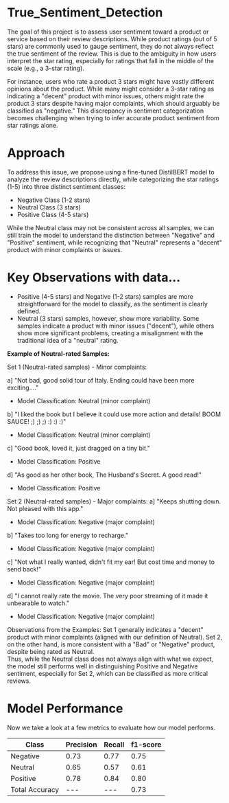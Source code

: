 # True_Sentiment_Detection

The goal of this project is to assess user sentiment toward a product or service based on their review descriptions. While product ratings (out of 5 stars) are commonly used to gauge sentiment, they do not always reflect the true sentiment of the review. This is due to the ambiguity in how users interpret the star rating, especially for ratings that fall in the middle of the scale (e.g., a 3-star rating).

For instance, users who rate a product 3 stars might have vastly different opinions about the product. While many might consider a 3-star rating as indicating a "decent" product with minor issues, others might rate the product 3 stars despite having major complaints, which should arguably be classified as "negative." This discrepancy in sentiment categorization becomes challenging when trying to infer accurate product sentiment from star ratings alone.

# Approach

To address this issue, we propose using a fine-tuned DistilBERT model to analyze the review descriptions directly, while categorizing the star ratings (1-5) into three distinct sentiment classes:

- Negative Class (1-2 stars)
- Neutral Class (3 stars)
- Positive Class (4-5 stars)
  
While the Neutral class may not be consistent across all samples, we can still train the model to understand the distinction between "Negative" and "Positive" sentiment, while recognizing that "Neutral" represents a "decent" product with minor complaints or issues.

# Key Observations with data...

- Positive (4-5 stars) and Negative (1-2 stars) samples are more straightforward for the model to classify, as the sentiment is clearly defined.
- Neutral (3 stars) samples, however, show more variability. Some samples indicate a product with minor issues ("decent"), while others show more significant problems, creating a misalignment with the traditional idea of a "neutral" rating.

**Example of Neutral-rated Samples:**

Set 1 (Neutral-rated samples) - Minor complaints:
  
a] "Not bad, good solid tour of Italy. Ending could have been more exciting...."

- Model Classification: Neutral (minor complaint)
  
b] "I liked the book but I believe it could use more action and details! BOOM SAUCE! ;) ;) ;) :) :) :)"

- Model Classification: Neutral (minor complaint)

c] "Good book, loved it, just dragged on a tiny bit."

- Model Classification: Positive
  
d] "As good as her other book, The Husband's Secret. A good read!"

- Model Classification: Positive
  
Set 2 (Neutral-rated samples) - Major complaints:
a] "Keeps shutting down. Not pleased with this app."

- Model Classification: Negative (major complaint)

b] "Takes too long for energy to recharge."

- Model Classification: Negative (major complaint)

c] "Not what I really wanted, didn't fit my ear! But cost time and money to send back!"

- Model Classification: Negative (major complaint)
  
d] "I cannot really rate the movie. The very poor streaming of it made it unbearable to watch."

- Model Classification: Negative (major complaint)

Observations from the Examples:
Set 1 generally indicates a "decent" product with minor complaints (aligned with our definition of Neutral).
Set 2, on the other hand, is more consistent with a "Bad" or "Negative" product, despite being rated as Neutral.
<br>
Thus, while the Neutral class does not always align with what we expect, the model still performs well in distinguishing Positive and Negative sentiment, especially for Set 2, which can be classified as more critical reviews.

# Model Performance

Now we take a look at a few metrics to evaluate how our model performs.

Class | Precision| Recall | f1-score
---| ---| ---| ---
Negative | 0.73| 0.77| 0.75
Neutral| 0.65| 0.57| 0.61
Positive| 0.78| 0.84| 0.80
Total Accuracy| ---| ---| 0.73

